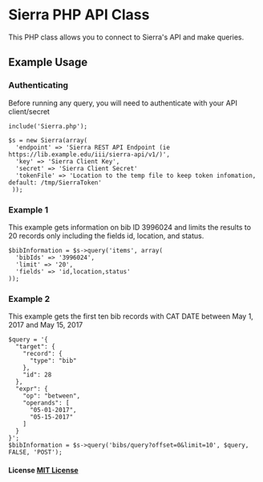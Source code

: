 # Sierra PHP API Class

This PHP class allows you to connect to Sierra's API and make queries.

## Example Usage

### Authenticating

Before running any query, you will need to authenticate with your API client/secret

```
include('Sierra.php');

$s = new Sierra(array(
  'endpoint' => 'Sierra REST API Endpoint (ie https://lib.example.edu/iii/sierra-api/v1/)',
  'key' => 'Sierra Client Key',
  'secret' => 'Sierra Client Secret'
  'tokenFile' => 'Location to the temp file to keep token infomation, default: /tmp/SierraToken'
 ));
 ```

### Example 1

This example gets information on bib ID 3996024 and limits the results to 20 records only including the fields id, location, and status.

```
$bibInformation = $s->query('items', array(
  'bibIds' => '3996024',
  'limit' => '20',
  'fields' => 'id,location,status'
));
```

### Example 2

This example gets the first ten bib records with CAT DATE between May 1, 2017 and May 15, 2017

```
$query = '{
  "target": {
    "record": {
      "type": "bib"
    },
    "id": 28
  },
  "expr": {
    "op": "between",
    "operands": [
      "05-01-2017",
      "05-15-2017"
    ]
  }
}';
$bibInformation = $s->query('bibs/query?offset=0&limit=10', $query, FALSE, 'POST');
```

#### License [MIT License](LICENSE.txt)